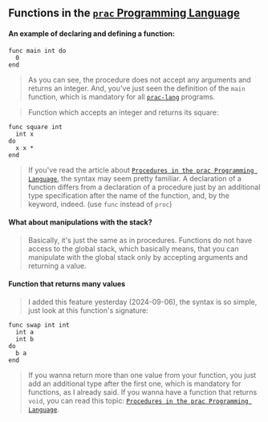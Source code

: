 ## Functions in the [`prac` Programming Language](https://github.com/rakivo/practice-lang)

#### An example of declaring and defining a function:
```
func main int do
  0
end
```
> As you can see, the procedure does not accept any arguments and returns an integer. And, you've just seen the definition of the `main` function, which is mandatory for all [`prac-lang`](https://github.com/rakivo/practice-lang) programs.

> Function which accepts an integer and returns its square:
```
func square int
  int x
do
  x x *
end
```

> If you've read the article about [`Procedures in the prac Programming Language`](https://github.com/rakivo/practice-lang/procs.md), the syntax may seem pretty familiar. A declaration of a function differs from a declaration of a procedure just by an additional type specification after the name of the function, and, by the keyword, indeed. (use `func` instead of `proc`)

#### What about manipulations with the stack?
> Basically, it's just the same as in procedures. Functions do not have access to the global stack, which basically means, that you can manipulate with the global stack only by accepting arguments and returning a value.

#### Function that returns many values
> I added this feature yesterday (2024-09-06), the syntax is so simple, just look at this function's signature:
```
func swap int int
  int a
  int b
do
  b a
end
```
> If you wanna return more than one value from your function, you just add an additional type after the first one, which is mandatory for functions, as I already said. If you wanna have a function that returns `void`, you can read this topic: [`Procedures in the prac Programming Language`](https://github.com/rakivo/practice-lang/procs.md).
